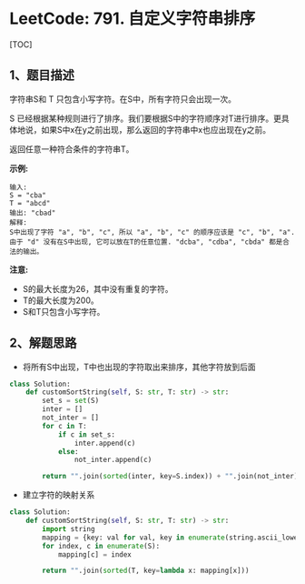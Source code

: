 # LeetCode: 791. 自定义字符串排序

[TOC]

## 1、题目描述

字符串S和 T 只包含小写字符。在S中，所有字符只会出现一次。

S 已经根据某种规则进行了排序。我们要根据S中的字符顺序对T进行排序。更具体地说，如果S中x在y之前出现，那么返回的字符串中x也应出现在y之前。

返回任意一种符合条件的字符串T。

**示例:**

```
输入:
S = "cba"
T = "abcd"
输出: "cbad"
解释: 
S中出现了字符 "a", "b", "c", 所以 "a", "b", "c" 的顺序应该是 "c", "b", "a". 
由于 "d" 没有在S中出现, 它可以放在T的任意位置. "dcba", "cdba", "cbda" 都是合法的输出。
```

**注意:**

- S的最大长度为26，其中没有重复的字符。
- T的最大长度为200。
- S和T只包含小写字符。

## 2、解题思路

- 将所有S中出现，T中也出现的字符取出来排序，其他字符放到后面

```python
class Solution:
    def customSortString(self, S: str, T: str) -> str:
        set_s = set(S)
        inter = []
        not_inter = []
        for c in T:
            if c in set_s:
                inter.append(c)
            else:
                not_inter.append(c)

        return "".join(sorted(inter, key=S.index)) + "".join(not_inter)
```

- 建立字符的映射关系

```python
class Solution:
    def customSortString(self, S: str, T: str) -> str:
        import string
        mapping = {key: val for val, key in enumerate(string.ascii_lowercase)}
        for index, c in enumerate(S):
            mapping[c] = index

        return "".join(sorted(T, key=lambda x: mapping[x]))
```

